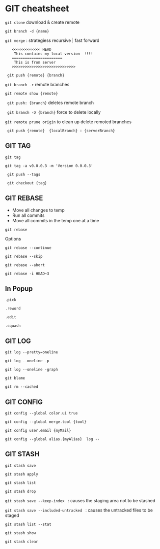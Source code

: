 GIT cheatsheet 
==============================

` git clone ` download & create remote

` git branch -d {name} ` 

` git merge ` : strategiess recursive | fast forward

```
   <<<<<<<<<<<<< HEAD 
	This contains my local version  !!!!
   =======================
	This is from server
   >>>>>>>>>>>>>>>>>>>>>>>>>>>>>
 ```

 ` git push {remote} {branch}`

 ` git branch -r ` remote branches

 ` git remote show {remote} `

 ` git push: {branch}` deletes remote branch

 ` git branch -D {branch}` force to delete locally

 ` git remote prune origin ` to clean up delete remoted branches

 ` git push {remote}  {localBranch} : {serverBranch}`

 GIT TAG
 --------------------

 `git tag`

 `git tag -a v0.0.0.3 -m 'Version 0.0.0.3'`

 ` git push --tags`

 ` git checkout {tag}`


 GIT REBASE 
 --------------------

- Move all changes to temp
- Run all commits
- Move all commits in the temp one at a time

 `git rebase`

Options

`git rebase --continue`

`git rebase --skip`

`git rebase --abort`

`git rebase -i HEAD~3`

In Popup
----

`.pick`

`.reword`

`.edit`

`.squash`

GIT LOG
------------------

`git log --pretty=oneline`

`git log --oneline -p`

`git log --oneline -graph`

`git blame`

`git rm --cached`


GIT CONFIG
------------------

`git config --global color.ui true`

`git config --global merge.tool {tool}`

`git config user.email {myMail}`

`git config --global alias.{myAlias}  log --`


GIT STASH
---------------

`git stash save`

`git stash apply`

`git stash list`

`git stash drop`

`git stash save --keep-index ` : causes the staging area not to be stashed

`git stash save --included-untracked ` : causes the untracked files to be staged

`git stash list --stat`

`git stash show`

`git stash clear`

